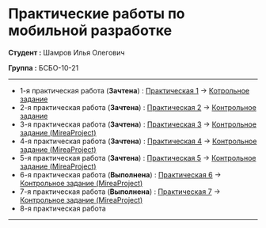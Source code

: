 # Практические работы по мобильной разработке

**Студент :** Шамров Илья Олегович

**Группа :** БСБО-10-21

---

- 1-я практическая работа (**Зачтена**) : [Практическая 1](https://github.com/Breez97/MobileAppsPractices/tree/main/Lesson1) -> [Котрольное задание](https://github.com/Breez97/MobileAppsPractices/tree/main/Lesson1/control_lesson1)
- 2-я практическая работа (**Зачтена**) : [Практическая 2](https://github.com/Breez97/MobileAppsPractices/tree/main/Lesson2) -> [Контрольное задание](https://github.com/Breez97/MobileAppsPractices/tree/main/Lesson2/control_lesson2)
- 3-я практическая работа (**Зачтена**) : [Практическая 3](https://github.com/Breez97/MobileAppsPractices/tree/main/Lesson3) -> [Контрольное задание (MireaProject)](https://github.com/Breez97/MobileAppsPractices/tree/main/MireaProject/app/src/main/java/ru/mirea/shamrovio/mireaproject/ui/lesson3)
- 4-я практическая работа (**Зачтена**) : [Практическая 4](https://github.com/Breez97/MobileAppsPractices/tree/main/Lesson4) -> [Контрольное задание (MireaProject)](https://github.com/Breez97/MobileAppsPractices/tree/main/MireaProject/app/src/main/java/ru/mirea/shamrovio/mireaproject/ui/lesson4)
- 5-я практическая работа (**Зачтена**) : [Практическая 5](https://github.com/Breez97/MobileAppsPractices/tree/main/Lesson5) -> [Контрольное задание (MireaProject)](https://github.com/Breez97/MobileAppsPractices/tree/main/MireaProject/app/src/main/java/ru/mirea/shamrovio/mireaproject/ui/lesson5)
- 6-я практическая работа (**Выполнена**) : [Практическая 6](https://github.com/Breez97/MobileAppsPractices/tree/main/Lesson6) -> [Контрольное задание (MireaProject)](https://github.com/Breez97/MobileAppsPractices/tree/main/MireaProject/app/src/main/java/ru/mirea/shamrovio/mireaproject/ui/lesson6)
- 7-я практическая работа (**Выполнена**) : [Практическая 7](https://github.com/Breez97/MobileAppsPractices/tree/main/Lesson7) -> [Контрольное задание (MireaProject)](https://github.com/Breez97/MobileAppsPractices/tree/main/MireaProject/app/src/main/java/ru/mirea/shamrovio/mireaproject/ui/lesson7)
- 8-я практическая работа

---
